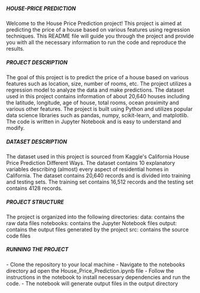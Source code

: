 <h5> HOUSE-PRICE PREDICTION </h5>
Welcome to the House Price Prediction project! This project is aimed at predicting the price of a house based on various features using regression techniques. This README file will guide you through the project and provide you with all the necessary information to run the code and reproduce the results.


<h5> PROJECT DESCRIPTION </h5>
The goal of this project is to predict the price of a house based on various features such as location, size, number of rooms, etc. The project utilizes a regression model to analyze the data and make predictions. The dataset used in this project contains information of about 20,640 houses including the latitude, longitude, age of house, total rooms,  ocean proximity and various other features.
The project is built using Python and utilizes popular data science libraries such as pandas, numpy, scikit-learn, and matplotlib. The code is written in Jupyter Notebook and is easy to understand and modify.


<h5> DATASET DESCRIPTION </h5>
The dataset used in this project is sourced from Kaggle's California House Price Prediction Different Ways. The dataset contains 10 explanatory variables describing (almost) every aspect of residential homes in California. The dataset contains 20,640 records and is divided into training and testing sets. The training set contains 16,512 records and the testing set contains 4128 records.


<h5> PROJECT STRUCTURE </h5>
The project is organized into the following directories:
data: contains the raw data files
notebooks: contains the Jupyter Notebook files
output: contains the output files generated by the project
src: contains the source code files

<h5> RUNNING THE PROJECT </h5>
- Clone the repository to your local machine
- Navigate to the notebooks directory ad open the House_Price_Prediction.ipynb file
- Follow the instructions in the notebook to install necessary dependencies and run the code.
- The notebook will generate output files in the output directory

